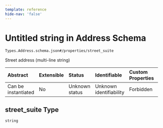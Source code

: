 ```yaml
---
template: reference
hide-nav: 'false'
---
```


# Untitled string in Address Schema

```txt
Types.Address.schema.json#/properties/street_suite
```

Street address (multi-line string)

| Abstract            | Extensible | Status         | Identifiable            | Custom Properties | Additional Properties | Access Restrictions | Defined In                                                                  |
| :------------------ | :--------- | :------------- | :---------------------- | :---------------- | :-------------------- | :------------------ | :-------------------------------------------------------------------------- |
| Can be instantiated | No         | Unknown status | Unknown identifiability | Forbidden         | Allowed               | none                | [Address.schema.json*](../types/Address.schema.json "open original schema") |

## street_suite Type

`string`
